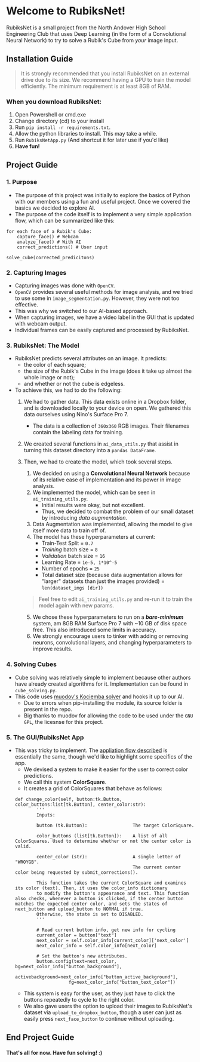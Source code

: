 # **Welcome to RubiksNet!**

RubiksNet is a small project from the North Andover High School Engineering Club that uses Deep Learning (in the form of a Convolutional Neural Network) to try to solve a Rubik's Cube from *your* image input.

## Installation Guide ##

> It is strongly recommended that you install RubiksNet on an external drive due to its size. We recommend having a GPU to train the model efficiently. The minimum requirement is at least 8GB of RAM.
>
### **When you download RubiksNet:**

1. Open Powershell or cmd.exe
2. Change directory (cd) to your install
3. Run `pip install -r requirements.txt`.
4. Allow the python libraries to install. This may take a while.
5. Run `RubiksNetApp.py` (And shortcut it for later use if you'd like)
6. **Have fun!**

## Project Guide ##

### 1. **Purpose**
* The purpose of this project was initially to explore the basics of Python with our members using a fun and useful project. Once we covered the basics we decided to explore AI.
* The purpose of the code itself is to implement a very simple application flow, which can be summarized like this:

```
for each face of a Rubik's Cube:
    capture_face() # Webcam
    analyze_face() # With AI
    correct_predictions() # User input

solve_cube(corrected_predicitons)
```

### 2. **Capturing Images**
* Capturing images was done with `OpenCV`.
* `OpenCV` provides several useful methods for image analysis, and we tried to use some in `image_segmentation.py`. However, they were not too effective.
* This was why we switched to our AI-based approach.
* When capturing images, we have a video label in the GUI that is updated with webcam output.
* Individual frames can be easily captured and processed by RubiksNet.

### 3. **RubiksNet: The Model**
* RubiksNet predicts several attributes on an image. It predicts:
    * the color of each square;
    * the size of the Rubik's Cube in the image (does it take up almost the whole image or not);
    * and whether or not the cube is edgeless.
* To achieve this, we had to do the following:
    1. We had to gather data. This data exists online in a Dropbox folder, and is downloaded locally to your device on open. We gathered this data ourselves using Nino's Surface Pro 7.
        * The data is a collection of `360x360` RGB images. Their filenames contain the labeling data for training. 
    2. We created several functions in `ai_data_utils.py` that assist in turning this dataset directory into a `pandas DataFrame`. 

    3. Then, we had to create the model, which took several steps.
        1. We decided on using a **Convolutional Neural Network** because of its relative ease of implementation and its power in image analysis.
        2. We implemented the model, which can be seen in `ai_training_utils.py`. 
            * Initial results were okay, but not excellent.
            * Thus, we decided to combat the problem of our small dataset by introducing *data augmentation.*
        3. Data Augmentation was implemented, allowing the model to give itself more data to train off of.
        4. The model has these hyperparameters at current: 
            * Train-Test Split = `0.7`
            * *Training* batch size = `8`
            * *Validation* batch size = `16`
            * Learning Rate = `1e-5, 1*10^-5`
            * Number of epochs = `25`
            * Total dataset size (because data augmentation allows for "larger" datasets than just the images provided) = `len(dataset_imgs [dir])`
        > Feel free to edit `ai_training_utils.py` and re-run it to train the model again with new params.
        >
        5. We chose these hyperparameters to run on a ***bare-minimum*** system, am 8GB RAM Surface Pro 7 with ~10 GB of disk space free. This also introduced some limits in accuracy.
        6. We strongly encourage users to tinker with adding or removing neurons, convolutional layers, and changing hyperparameters to improve results. 

### 4. **Solving Cubes**

* Cube solving was relatively simple to implement because other authors have already created algorithms for it. Implementation can be found in `cube_solving.py`.
* This code uses [muodov's Kociemba solver](https://github.com/muodov/kociemba) and hooks it up to our AI.
    * Due to errors when pip-installing the module, its source folder is present in the repo. 
    * Big thanks to muodov for allowing the code to be used under the `GNU GPL`, the licesnse for this project.

### 5. **The GUI/RubiksNet App**

* This was tricky to implement. The [appliation flow described](#1.-Purpose) is essentially the same, though we'd like to highlight some specifics of the app.
    * We devised a system to make it easier for the user to correct color predictions.
    * We call this system **ColorSquare**.
    * It creates a grid of ColorSquares that behave as follows:
    ```
    def change_color(self, button:tk.Button, color_buttons:list[tk.Button], center_color:str):
            '''
            Inputs:
        
            button (tk.Button):                 The target ColorSquare.

            color_buttons (list[tk.Button]):    A list of all ColorSquares. Used to determine whether or not the center color is valid.

            center_color (str):                 A single letter of "WROYGB". 
                                                The current center color being requested by submit_corrections().

            This function takes the current ColorSquare and examines its color (text). Then, it uses the color_info dictionary
            to modify the button's appearance and text. This function also checks, whenever a button is clicked, if the center button matches the expected center color, and sets the states of next_button and upload_button to NORMAL if true. 
            Otherwise, the state is set to DISABLED.
            '''

            # Read current button info, get new info for cycling
            current_color = button["text"]
            next_color = self.color_info[current_color]['next_color']
            next_color_info = self.color_info[next_color]

            # Set the button's new attributes.
            button.config(text=next_color, bg=next_color_info["button_background"], 
                        activebackground=next_color_info["button_active_background"], 
                        fg=next_color_info["button_text_color"])
    ```
    * This system is easy for the user, as they just have to click the buttons repeatedly to cycle to the right color.
    * We also gave users the option to upload their images to RubiksNet's dataset via `upload_to_dropbox_button`, though a user can just as easily press `next_face_button` to continue without uploading.

## End Project Guide ##

#### That's all for now. Have fun solving! :)